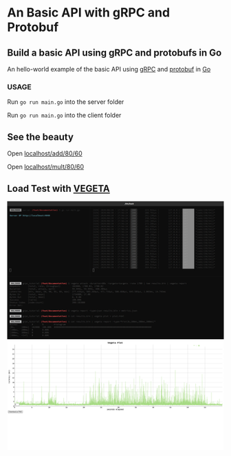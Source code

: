 # An Basic API with gRPC and Protobuf

##  Build a basic API using gRPC and protobufs in Go
An hello-world example of the basic API using [gRPC](https://grpc.io/) and [protobuf](https://developers.google.com/protocol-buffers/) in [Go](https://golang.org/)

### USAGE
Run `go run main.go` into the server folder

Run `go run main.go` into the client folder

## See the beauty
Open [localhost/add/80/60](http://localhost:8080/add/80/60)

Open [localhost/mult/80/60](http://localhost:8080/add/80/60)

## Load Test with [VEGETA](https://github.com/tsenart/vegeta)

![Screenshot](vegeta.png)
![Screenshot](vegeta-plot.png)

<!-- protoc --proto_path=proto --proto_path=/home/balbino/work/src/google.golang.org --go_out=plugins=grpc:proto service.proto -->